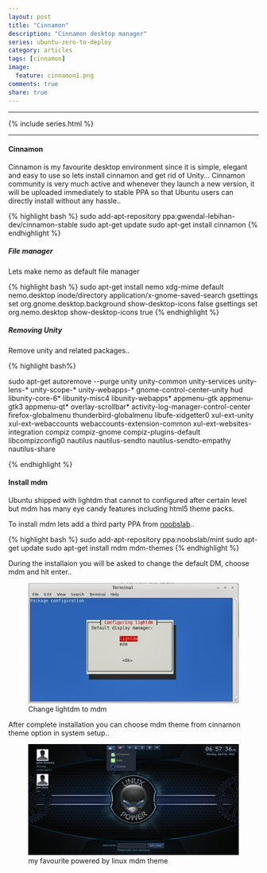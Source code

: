 ```yaml
---
layout: post
title: "Cinnamon"
description: "Cinnamon desktop manager"
series: ubuntu-zero-to-deploy
category: articles
tags: [cinnamon]
image:
  feature: cinnamon1.png
comments: true
share: true
---
```

* * *
{% include series.html %}
* * *

#### Cinnamon

Cinnamon is my favourite desktop environment since it is simple, elegant and easy to use so lets install cinnamon and get rid of Unity...
Cinnamon community is very much active and whenever they launch a new version, it will be uploaded immediately to stable PPA so that Ubuntu users can directly install without any hassle..

{% highlight bash %}
  sudo add-apt-repository ppa:gwendal-lebihan-dev/cinnamon-stable
  sudo apt-get update
  sudo apt-get install cinnamon
{% endhighlight %}

##### File manager

Lets make nemo as default file manager

{% highlight bash %}
  sudo apt-get install nemo
  xdg-mime default nemo.desktop inode/directory application/x-gnome-saved-search
  gsettings set org.gnome.desktop.background show-desktop-icons false
  gsettings set org.nemo.desktop show-desktop-icons true
{% endhighlight %}

##### Removing Unity

Remove unity and related packages..

{% highlight bash%}

sudo apt-get autoremove --purge unity unity-common unity-services unity-lens-* unity-scope-* unity-webapps-* 
gnome-control-center-unity hud libunity-core-6* libunity-misc4 libunity-webapps* appmenu-gtk appmenu-gtk3 appmenu-qt* 
overlay-scrollbar* activity-log-manager-control-center firefox-globalmenu thunderbird-globalmenu libufe-xidgetter0 
xul-ext-unity xul-ext-webaccounts webaccounts-extension-common xul-ext-websites-integration compiz compiz-gnome 
compiz-plugins-default libcompizconfig0 nautilus nautilus-sendto nautilus-sendto-empathy nautilus-share

{% endhighlight %}

#### Install mdm 

Ubuntu shipped with lightdm that cannot to configured after certain level but mdm has many eye candy features including html5  theme packs.

To install mdm lets add a third party PPA from [noobslab](http://www.noobslab.com/)..

{% highlight bash %}
  sudo add-apt-repository ppa:noobslab/mint
  sudo apt-get update
  sudo apt-get install mdm mdm-themes
{% endhighlight %}

During the installaion you will be asked to change the default DM, choose mdm and hit enter..

<figure>
  <img src="/images/dm.png"></a>
  <figcaption><a href="http://github.com/rajanand02" title=""></a>Change lightdm to mdm</figcaption>
</figure>

After complete installation  you can choose mdm theme from cinnamon theme option in system setup..

<figure>
  <img src="/images/mdm.png"></a>
  <figcaption><a href="http://github.com/rajanand02" title=""></a>my favourite powered by linux mdm theme</figcaption>
</figure>

